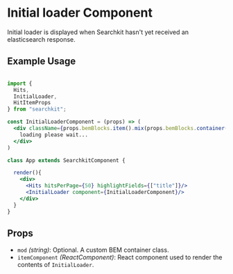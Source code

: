 # Initial loader Component
Initial loader is displayed when Searchkit hasn't yet received an elasticsearch response.

## Example Usage

```jsx

import {
  Hits,
  InitialLoader,
  HitItemProps
} from "searchkit";

const InitialLoaderComponent = (props) => (
  <div className={props.bemBlocks.item().mix(props.bemBlocks.container("item"))}>
    loading please wait...
  </div>
)

class App extends SearchkitComponent {

  render(){
    <div>
      <Hits hitsPerPage={50} highlightFields={["title"]}/>
      <InitialLoader component={InitialLoaderComponent}/>
    </div>
  }
}
```

## Props
- `mod` *(string)*: Optional. A custom BEM container class.
- `itemComponent` *(ReactComponent)*: React component used to render the contents of `InitialLoader`.
